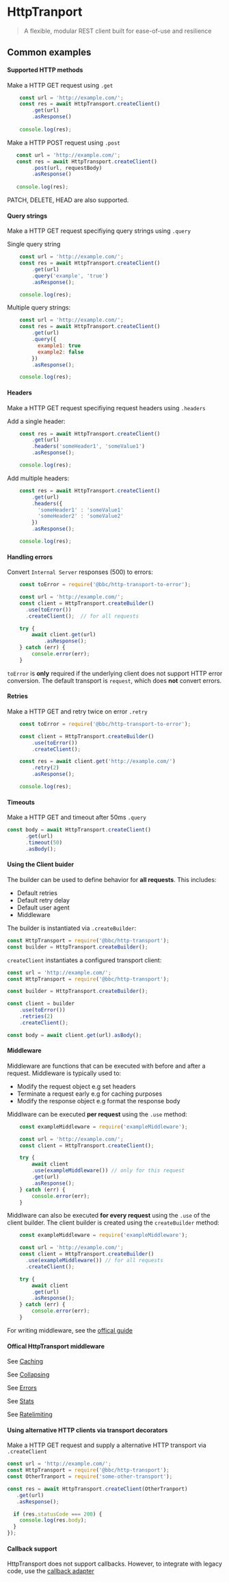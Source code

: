 # HttpTranport

>  A flexible, modular REST client built for ease-of-use and resilience

## Common examples

#### Supported HTTP methods

Make a HTTP GET request using `.get`

```js
    const url = 'http://example.com/';
    const res = await HttpTransport.createClient()
        .get(url)
        .asResponse()
      
    console.log(res);
```

Make a HTTP POST request using `.post`

```js
   const url = 'http://example.com/';
   const res = await HttpTransport.createClient()
        .post(url, requestBody)
        .asResponse()
        
   console.log(res);  
```

PATCH, DELETE, HEAD are also supported. 

#### Query strings

Make a HTTP GET request specifiying query strings using `.query`

Single query string
```js
    const url = 'http://example.com/';
    const res = await HttpTransport.createClient()
        .get(url)
        .query('example', 'true')
        .asResponse();

    console.log(res);
```

Multiple query strings:
```js
    const url = 'http://example.com/';
    const res = await HttpTransport.createClient()
        .get(url)
        .query({
          example1: true
          example2: false
        })
        .asResponse();

    console.log(res);
```


#### Headers

Make a HTTP GET request specifiying request headers using `.headers`

Add a single header:
```js
    const res = await HttpTransport.createClient()
        .get(url)
        .headers('someHeader1', 'someValue1')
        .asResponse();

    console.log(res);
```

Add multiple headers:
```js
    const res = await HttpTransport.createClient()
        .get(url)
        .headers({
          'someHeader1' : 'someValue1'
          'someHeader2' : 'someValue2'
        })
        .asResponse();

    console.log(res);
```

#### Handling errors

Convert `Internal Server` responses (500) to errors:

```js
    const toError = require('@bbc/http-transport-to-error');

    const url = 'http://example.com/';
    const client = HttpTransport.createBuilder()
      .use(toError())
      .createClient();  // for all requests

    try {
        await client.get(url)
            .asResponse();
    } catch (err) {
        console.error(err);
    }
```

`toError` is **only** required if the underlying client does not support HTTP error conversion. 
The default transport is `request`, which does **not** convert errors. 

#### Retries

Make a HTTP GET and retry twice on error `.retry`

```js
    const toError = require('@bbc/http-transport-to-error');

    const client = HttpTransport.createBuilder()
        .use(toError())
        .createClient();

    const res = await client.get('http://example.com/')
        .retry(2)
        .asResponse();

    console.log(res);
```

#### Timeouts

Make a HTTP GET and timeout after 50ms `.query`

```js
const body = await HttpTransport.createClient()
      .get(url)
      .timeout(50)
      .asBody();
```

#### Using the Client buider 

The builder can be used to define behavior for **all requests**. This includes:
* Default retries 
* Default retry delay
* Default user agent
* Middleware 

The builder is instantiated via `.createBuilder`:
```js
const HttpTransport = require('@bbc/http-transport');
const builder = HttpTransport.createBuilder();
```

`createClient` instantiates a configured transport client:
```js
const url = 'http://example.com/';
const HttpTransport = require('@bbc/http-transport');

const builder = HttpTransport.createBuilder();

const client = builder
    .use(toError())
    .retries(2)
    .createClient();

const body = await client.get(url).asBody();
```

#### Middleware

Middleware are functions that can be executed with before and after a request. Middleware is typically used to: 

* Modify the request object e.g set headers 
* Terminate a request early e.g for caching purposes
* Modify the response object e.g format the response body 

Middlware can be executed **per request** using the `.use` method:
```js
    const exampleMiddleware = require('exampleMiddleware');

    const url = 'http://example.com/';
    const client = HttpTransport.createClient();

    try {
        await client
        .use(exampleMiddleware()) // only for this request         
        .get(url)
        .asResponse();
    } catch (err) {
        console.error(err);
    }
```

Middlware can also be executed **for every request** using the `.use` of the client builder. The client builder is created using the `createBuilder` method:

```js
    const exampleMiddleware = require('exampleMiddleware');

    const url = 'http://example.com/';
    const client = HttpTransport.createBuilder()
      .use(exampleMiddleware()) // for all requests
      .createClient();  

    try {
        await client
        .get(url)
        .asResponse();
    } catch (err) {
        console.error(err);
    }
```

For writing middleware, see the [offical guide](https://github.com/koajs/koa/blob/master/docs/guide.md)

#### Offical HttpTransport middleware
See [Caching](https://github.com/bbc/http-transport-cache)

See [Collapsing](https://github.com/bbc/http-transport-request-collapse)

See [Errors](https://github.com/bbc/http-transport-to-error)

See [Stats](https://github.com/bbc/http-transport-statsd)

See [Ratelimiting](https://github.com/bbc/http-transport-rate-limiter)


#### Using alternative HTTP clients via transport decorators

Make a HTTP GET request and supply a alternative HTTP transport via `.createClient`

```js
const url = 'http://example.com/';
const HttpTransport = require('@bbc/http-transport');
const OtherTranport = require('some-other-transport');

const res = await HttpTransport.createClient(OtherTranport)
   .get(url)
   .asResponse();

  if (res.statusCode === 200) {
    console.log(res.body);
  }
});
```

#### Callback support
HttpTransport does not support callbacks. However, to integrate with legacy code, use the [callback adapter](https://github.com/bbc/http-transport-callbacks)
